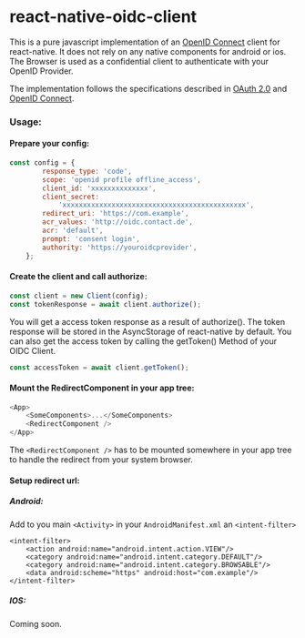 # react-native-oidc-client

This is a pure javascript implementation of an [OpenID Connect](http://openid.net/specs/openid-connect-core-1_0.html)
client for react-native. It does not rely on any native components for android or ios. The Browser is used as a 
confidential client to authenticate with your OpenID Provider.

The implementation follows the specifications described in [OAuth 2.0](https://tools.ietf.org/html/rfc6749) and 
[OpenID Connect](http://openid.net/specs/openid-connect-core-1_0.html).

### Usage:
#### Prepare your config:
```js
const config = {
        response_type: 'code',
        scope: 'openid profile offline_access',
        client_id: 'xxxxxxxxxxxxxx',
        client_secret:
            'xxxxxxxxxxxxxxxxxxxxxxxxxxxxxxxxxxxxxxxxxxxxx',
        redirect_uri: 'https://com.example',
        acr_values: 'http://oidc.contact.de',
        acr: 'default',
        prompt: 'consent login',
        authority: 'https://youroidcprovider',
    };
```

#### Create the client and call authorize:
```js
const client = new Client(config);
const tokenResponse = await client.authorize();
```

You will get a access token response as a result of authorize().
The token response will be stored in the AsyncStorage of react-native by default.
You can also get the access token by calling the getToken() Method of your OIDC Client.

```js
const accessToken = await client.getToken();
```

#### Mount the RedirectComponent in your app tree:
```js
<App>
    <SomeComponents>...</SomeComponents>
    <RedirectComponent />
</App>
```
The ``<RedirectComponent />`` has to be mounted somewhere in your app tree to handle the redirect from your
system browser.

#### Setup redirect url:
##### Android: 

Add to you main ``<Activity>`` in your ``AndroidManifest.xml`` an ``<intent-filter>``
```
<intent-filter>
    <action android:name="android.intent.action.VIEW"/>
    <category android:name="android.intent.category.DEFAULT"/>
    <category android:name="android.intent.category.BROWSABLE"/>
    <data android:scheme="https" android:host="com.example"/>
</intent-filter>
```

##### IOS:
Coming soon.


